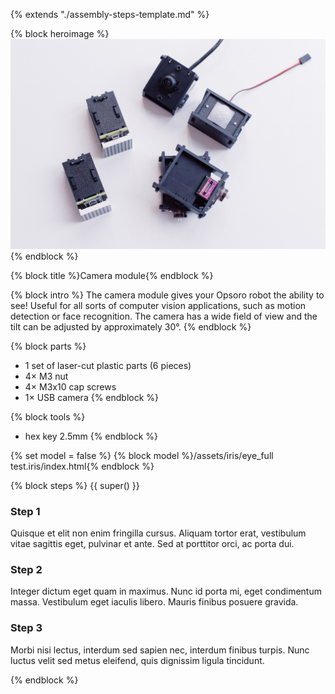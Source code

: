 {% extends "./assembly-steps-template.md" %}

{% block heroimage %}
![](/images/general/OPSORO_WEB-5.jpg)
{% endblock %}

{% block title %}Camera module{% endblock %}

{% block intro %}
The camera module gives your Opsoro robot the ability to see! Useful for all
sorts of computer vision applications, such as motion detection or face
recognition. The camera has a wide field of view and the tilt can be adjusted by
approximately 30°.
{% endblock %}

{% block parts %}
* 1 set of laser-cut plastic parts (6 pieces)
* 4&times; M3 nut
* 4&times; M3x10 cap screws
* 1&times; USB camera
{% endblock %}

{% block tools %}
* hex key 2.5mm
{% endblock %}

{% set model = false %}
{% block model %}/assets/iris/eye_full test.iris/index.html{% endblock %}

{% block steps %}
{{ super() }}

### Step 1
Quisque et elit non enim fringilla cursus. Aliquam tortor erat, vestibulum vitae sagittis eget, pulvinar et ante. Sed at porttitor orci, ac porta dui.

### Step 2
Integer dictum eget quam in maximus. Nunc id porta mi, eget condimentum massa. Vestibulum eget iaculis libero. Mauris finibus posuere gravida.

### Step 3
Morbi nisi lectus, interdum sed sapien nec, interdum finibus turpis. Nunc luctus velit sed metus eleifend, quis dignissim ligula tincidunt.

{% endblock %}
